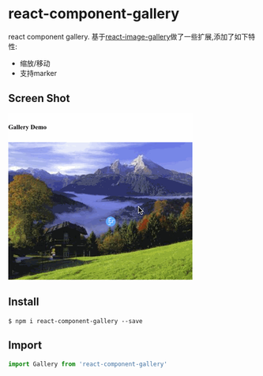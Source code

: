 # react-component-gallery

<!-- badge -->
<!-- endbadge -->

react component gallery. 基于[react-image-gallery](https://github.com/xiaolin/react-image-gallery)做了一些扩展,添加了如下特性:
- 缩放/移动
- 支持marker

## Screen Shot

<img src="https://raw.githubusercontent.com/m860/react-component-gallery/master/src/simple-gallery.gif"/>

## Install

```shell
$ npm i react-component-gallery --save
```

## Import

```javascript
import Gallery from 'react-component-gallery'
```